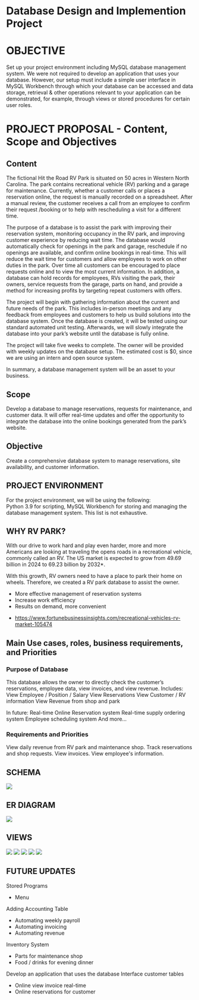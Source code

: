 Database Design and Implemention Project
============
# **OBJECTIVE**
Set up your project environment including MySQL database management system. We were not required to develop an application that uses your database. However, our setup must include a simple user interface in MySQL Workbench through which your database can be accessed and data storage, retrieval & other operations relevant to your application can be demonstrated, for example, through views or stored procedures for certain user roles.

# **PROJECT PROPOSAL** - Content, Scope and Objectives 
## Content
The fictional Hit the Road RV Park is situated on 50 acres in Western North Carolina.  The park contains recreational vehicle (RV) parking and a garage for maintenance.   Currently, whether a customer calls or places a reservation online, the request is manually recorded on a spreadsheet.  After a manual review, the customer receives a call from an employee to confirm their request /booking or to help with rescheduling a visit for a different time.   

The purpose of a database is to assist the park with improving their reservation system, monitoring occupancy in the RV park, and improving customer experience by reducing wait time. The database would automatically check for openings in the park and garage, reschedule if no openings are available, and confirm online bookings in real-time.  This will reduce the wait time for customers and allow employees to work on other duties in the park. Over time all customers can be encouraged to place requests online and to view the most current information.  In addition, a database can hold records for 
employees, RVs visiting the park, their owners, service requests from the garage, parts on hand, and provide a method for increasing profits by targeting repeat customers with offers. 

The project will begin with gathering information about the current and future needs of the park.  This includes in-person meetings and any feedback from employees and customers to help us build solutions into the database system. Once the database is created, it will be tested using our standard automated unit testing.  Afterwards, we will slowly integrate the database into your park’s website until the database is fully online. 

The project will take five weeks to complete.  The owner will be provided with weekly updates on the database setup.  The estimated cost is $0, since we are using an intern and open source system. 

In summary, a database management system will be an asset to your business. 

## Scope
Develop a database to manage reservations, requests for maintenance, and customer data.  It will offer real-time updates and offer the opportunity to integrate the database into the online bookings generated from the park’s website. 

## Objective
Create a comprehensive database system to manage reservations, site availability, and customer information. 

## PROJECT ENVIRONMENT 
For the project environment, we will be using the following:   
Python 3.9 for scripting, MySQL Workbench for storing and managing the database management system.  This list is not exhaustive. 

## **WHY RV PARK?**
With our drive to work hard and play even harder, more and more Americans are looking at traveling the opens roads in a recreational vehicle, commonly called an RV.  The US market is expected to grow from 49.69 billion in 2024 to 69.23 billion by 2032*. 

With this growth, RV owners need to have a place to park their home on wheels.
Therefore, we created a RV park database to assist the owner.
- More effective management of reservation systems
- Increase work efficiency 
- Results on demand, more convenient

* https://www.fortunebusinessinsights.com/recreational-vehicles-rv-market-105474

## **Main Use cases, roles, business requirements, and Priorities**
### Purpose of Database
This database allows the owner to directly check the customer’s reservations, employee data, view invoices, and view revenue.
Includes:
View Employee / Position / Salary
View Reservations 
View Customer / RV information
View Revenue from shop and park
 
In future:
Real-time Online Reservation system
Real-time supply ordering system
Employee scheduling system
And more…

### **Requirements and Priorities**
View daily revenue from RV park and maintenance shop.
Track reservations and shop requests.
View invoices.
View employee's information.

## **SCHEMA**
<img src="images/schema.png "/>

## **ER DIAGRAM**
<img src="images/ERD.png "/>

## **VIEWS**
<img src="images/view1.png "/>
<img src="images/view2.png "/>
<img src="images/view3.png "/>
<img src="images/view4.png "/>
<img src="images/view5.png "/>


## **FUTURE UPDATES**
Stored Programs
- Menu 

Adding Accounting Table
- Automating weekly payroll
- Automating invoicing
- Automating revenue

Inventory System
- Parts for maintenance shop
- Food / drinks for evening dinner

Develop an application that uses the database
Interface customer tables
- Online view invoice real-time
- Online reservations for customer

